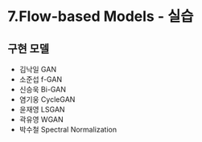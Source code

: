 # 7.Flow-based Models - 실습
## 구현 모델
  + 김낙일 GAN <br/>
  + 소준섭 f-GAN <br/>
  + 신승욱 Bi-GAN <br/>
  + 염기웅 CycleGAN <br/>
  + 윤재영 LSGAN <br/>
  + 곽유영 WGAN <br/>
  + 박수철 Spectral Normalization <br/>
 
